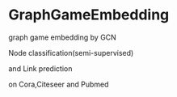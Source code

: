 # GraphGameEmbedding
graph game embedding by GCN

Node classification(semi-supervised)

and Link prediction

on Cora,Citeseer and Pubmed  
